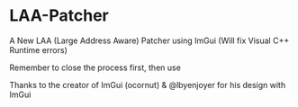 # LAA-Patcher
A New LAA (Large Address Aware) Patcher using ImGui (Will fix Visual C++ Runtime errors)

Remember to close the process first, then use

Thanks to the creator of ImGui (ocornut) & @lbyenjoyer for his design with ImGui

